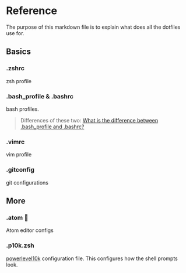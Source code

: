 # Reference

The purpose of this markdown file is to explain what does all the dotfiles use for. 

## Basics

### .zshrc

zsh profile

### .bash_profile & .bashrc

bash profiles. 
> Differences of these two: [What is the difference between .bash_profile and .bashrc?](https://apple.stackexchange.com/questions/51036/what-is-the-difference-between-bash-profile-and-bashrc)

### .vimrc

vim profile

### .gitconfig

git configurations

## More

### .atom 📁

Atom editor configs

### .p10k.zsh

[powerlevel10k](https://github.com/romkatv/powerlevel10k.git) configuration file. This configures how the shell prompts look.

